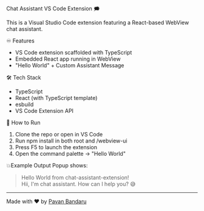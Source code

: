 Chat Assistant VS Code Extension 🗯️

This is a Visual Studio Code extension featuring a React-based WebView chat assistant.

♾️ Features
- VS Code extension scaffolded with TypeScript
- Embedded React app running in WebView
- "Hello World" + Custom Assistant Message

🛠 Tech Stack
- TypeScript
- React (with TypeScript template)
- esbuild
- VS Code Extension API

🕺 How to Run
1. Clone the repo or open in VS Code
2. Run npm install in both root and /webview-ui
3. Press F5 to launch the extension
4. Open the command palette → "Hello World"

💥Example Output
Popup shows:  
> Hello World from chat-assistant-extension!  
> Hii, I'm chat assistant. How can I help you? 😅

---

Made with ❤ by [Pavan Bandaru](https://github.com/Pavan-bandaru01)
